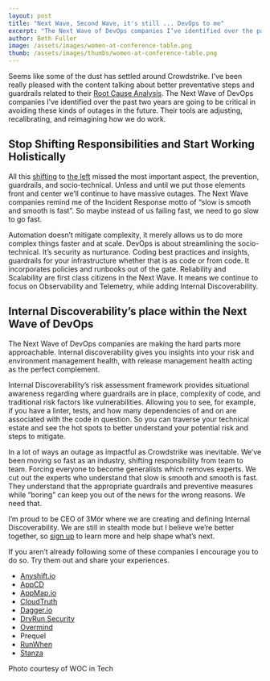 ```yaml
---
layout: post
title: "Next Wave, Second Wave, it's still ... DevOps to me"
excerpt: "The Next Wave of DevOps companies I’ve identified over the past two years are going to be critical in avoiding major outages in the future. Their tools are adjusting, recalibrating, and reimagining how we do work."
author: Beth Fuller
image: /assets/images/women-at-conference-table.png
thumb: /assets/images/thumbs/women-at-conference-table.png
---
```


Seems like some of the dust has settled around Crowdstrike. I’ve been really pleased with the content talking about better preventative steps and guardrails related to their [Root Cause Analysis](https://www.crowdstrike.com/wp-content/uploads/2024/08/Channel-File-291-Incident-Root-Cause-Analysis-08.06.2024.pdf). The Next Wave of DevOps companies I’ve identified over the past two years are going to be critical in avoiding these kinds of outages in the future. Their tools are adjusting, recalibrating, and reimagining how we do work. 

## Stop Shifting Responsibilities and Start Working Holistically

All this [shifting](https://www.youtube.com/watch?v=unOCsMCZ0WI) to [the left](https://www.hackerone.com/vulnerability-management/shift-left-is-dead\#:\~:text=Workflow%20Disruption%3A%20Shift%20left%20tools,eroding%20developer%20trust%20and%20engagement.) missed the most important aspect, the prevention, guardrails, and socio-technical. Unless and until we put those elements front and center we’ll continue to have massive outages. The Next Wave companies remind me of the Incident Response motto of “slow is smooth and smooth is fast”. So maybe instead of us failing fast, we need to go slow to go fast. 

Automation doesn’t mitigate complexity, it merely allows us to do more complex things faster and at scale. DevOps is about streamlining the socio-technical. It’s security as nurturance. Coding best practices and insights, guardrails for your infrastructure whether that is as code or from code. It incorporates policies and runbooks out of the gate. Reliability and Scalability are first class citizens in the Next Wave. It means we continue to focus on Observability and Telemetry, while adding Internal Discoverability.

## Internal Discoverability’s place within the Next Wave of DevOps

The Next Wave of DevOps companies are making the hard parts more approachable. Internal discoverability gives you insights into your risk and environment management health, with release management health acting as the perfect complement.

Internal Discoverability’s risk assessment framework provides situational awareness regarding where guardrails are in place, complexity of code, and traditional risk factors like vulnerabilities. Allowing you to see, for example, if you have a linter, tests, and how many dependencies of and on are associated with the code in question. So you can traverse your technical estate and see the hot spots to better understand your potential risk and steps to mitigate.

In a lot of ways an outage as impactful as Crowdstrike was inevitable. We’ve been moving so fast as an industry, shifting responsibility from team to team. Forcing everyone to become generalists which removes experts. We cut out the experts who understand that slow is smooth and smooth is fast. They understand that the appropriate guardrails and preventive measures while “boring” can keep you out of the news for the wrong reasons. We need that.

I’m proud to be CEO of 3Mór where we are creating and defining Internal Discoverability. We are still in stealth mode but I believe we’re better together, so [sign up](https://3mor.io/) to learn more and help shape what’s next. 

If you aren’t already following some of these companies I encourage you to do so. Try them out and share your experiences.

* [Anyshift.io](http://Anyshift.io)  
* [AppCD](https://appcd.com/)  
* [AppMap.io](http://AppMap.io)  
* [CloudTruth](https://www.cloudtruth.com/)  
* [Dagger.io](http://Dagger.io)  
* [DryRun Security](https://www.dryrun.security/)  
* [Overmind](https://overmind.tech/)  
* Prequel  
* [RunWhen](https://www.runwhen.com/)  
* [Stanza](https://www.stanza.systems/)

Photo courtesy of WOC in Tech
